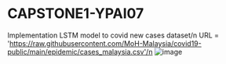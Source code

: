 # CAPSTONE1-YPAI07
Implementation LSTM model to covid new cases dataset/n
URL = 'https://raw.githubusercontent.com/MoH-Malaysia/covid19-public/main/epidemic/cases_malaysia.csv'/n
![image](https://github.com/najmi-hisham/CAPSTONE1-YPAI07/assets/69621770/21f7853a-a3b6-4634-ae9d-1cdf2b04136b)

